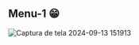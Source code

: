## Menu-1 😁

![Captura de tela 2024-09-13 151913](https://github.com/user-attachments/assets/f24da218-9d47-42aa-8115-7ffc0f18cb7c)
